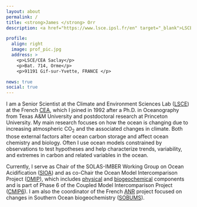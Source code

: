 ```yaml
---
layout: about
permalink: /
title: <strong>James </strong> Orr
description: <a href="https://www.lsce.ipsl.fr/en" target="_blank">LSCE</a> (<a href="http://www.cea.fr/english" target="_blank">CEA</a>-<a href="http://www.cnrs.fr" target="_blank">CNRS</a>-<a href="http://www.uvsq.fr/welcome-uvsq-371399.kjsp?RH=VF&RF=EN" target="_blank">UVSQ</a>), <a href="https://www.ipsl.fr/en" target="_blank">IPSL</a>,  <a href="https://www.universite-paris-saclay.fr/en" target="_blank">Universit&eacute; Paris Saclay</a>

profile:
  align: right
  image: prof_pic.jpg
  address: >
    <p>LSCE/CEA Saclay</p>
    <p>Bat. 714, Orme</p>
    <p>91191 Gif-sur-Yvette, FRANCE </p>

news: true
social: true
---
```


I am a Senior Scientist at the Climate and Environment Sciences Lab
([LSCE](https://www.lsce.ipsl.fr/en/)) at the French
[CEA](https://en.wikipedia.org/wiki/French_Alternative_Energies_and_Atomic_Energy_Commission),
which I joined in 1992 after a Ph.D. in Oceanography from Texas A&M
University and postdoctoral research at Princeton University.  My main
research focuses on how the ocean is changing due to increasing
atmospheric CO<sub>2</sub> and the associated changes in climate. Both
those external factors alter ocean carbon storage and affect ocean
chemistry and biology.  Often I use ocean models constrained by
observations to test hypotheses and help characterize trends,
variability, and extremes in carbon and related variables in the
ocean.

Currently, I serve as Chair of the SOLAS-IMBER Working Group on Ocean
Acidification
([SIOA](http://www.imber.info/en/science/working-groups-1/solas-imber-carbon-sic/subgroup-3-ocean-acidification-sioa-1))
and as co-Chair the Ocean Model Intercomparison Project
([OMIP](https://www.wcrp-climate.org/modelling-wgcm-mip-catalogue/cmip6-endorsed-mips-article/1063-modelling-cmip6-omip)),
which includes
[physical](https://www.geosci-model-dev.net/9/3231/2016/) and
[biogeochemical](https://www.geosci-model-dev.net/10/2169/2017/)
components and is part of Phase 6 of the Coupled Model Intercomparison
Project
([CMIP6](https://www.geosci-model-dev.net/9/1937/2016/gmd-9-1937-2016.html)).
I am also the coordinator of the French
[ANR](http://www.agence-nationale-recherche.fr/en/about-anr/about-the-french-national-research-agency/)
project focused on changes in Southern Ocean biogeochemistry
([SOBUMS](http://sobums.lsce.ipsl.fr)).